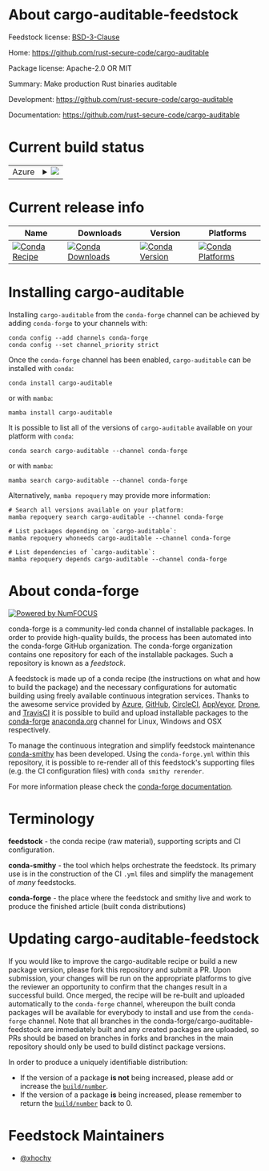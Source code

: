 About cargo-auditable-feedstock
===============================

Feedstock license: [BSD-3-Clause](https://github.com/conda-forge/cargo-auditable-feedstock/blob/main/LICENSE.txt)

Home: https://github.com/rust-secure-code/cargo-auditable

Package license: Apache-2.0 OR MIT

Summary: Make production Rust binaries auditable

Development: https://github.com/rust-secure-code/cargo-auditable

Documentation: https://github.com/rust-secure-code/cargo-auditable

Current build status
====================


<table>
    
  <tr>
    <td>Azure</td>
    <td>
      <details>
        <summary>
          <a href="https://dev.azure.com/conda-forge/feedstock-builds/_build/latest?definitionId=25695&branchName=main">
            <img src="https://dev.azure.com/conda-forge/feedstock-builds/_apis/build/status/cargo-auditable-feedstock?branchName=main">
          </a>
        </summary>
        <table>
          <thead><tr><th>Variant</th><th>Status</th></tr></thead>
          <tbody><tr>
              <td>linux_64</td>
              <td>
                <a href="https://dev.azure.com/conda-forge/feedstock-builds/_build/latest?definitionId=25695&branchName=main">
                  <img src="https://dev.azure.com/conda-forge/feedstock-builds/_apis/build/status/cargo-auditable-feedstock?branchName=main&jobName=linux&configuration=linux%20linux_64_" alt="variant">
                </a>
              </td>
            </tr><tr>
              <td>linux_aarch64</td>
              <td>
                <a href="https://dev.azure.com/conda-forge/feedstock-builds/_build/latest?definitionId=25695&branchName=main">
                  <img src="https://dev.azure.com/conda-forge/feedstock-builds/_apis/build/status/cargo-auditable-feedstock?branchName=main&jobName=linux&configuration=linux%20linux_aarch64_" alt="variant">
                </a>
              </td>
            </tr><tr>
              <td>linux_ppc64le</td>
              <td>
                <a href="https://dev.azure.com/conda-forge/feedstock-builds/_build/latest?definitionId=25695&branchName=main">
                  <img src="https://dev.azure.com/conda-forge/feedstock-builds/_apis/build/status/cargo-auditable-feedstock?branchName=main&jobName=linux&configuration=linux%20linux_ppc64le_" alt="variant">
                </a>
              </td>
            </tr><tr>
              <td>osx_64</td>
              <td>
                <a href="https://dev.azure.com/conda-forge/feedstock-builds/_build/latest?definitionId=25695&branchName=main">
                  <img src="https://dev.azure.com/conda-forge/feedstock-builds/_apis/build/status/cargo-auditable-feedstock?branchName=main&jobName=osx&configuration=osx%20osx_64_" alt="variant">
                </a>
              </td>
            </tr><tr>
              <td>osx_arm64</td>
              <td>
                <a href="https://dev.azure.com/conda-forge/feedstock-builds/_build/latest?definitionId=25695&branchName=main">
                  <img src="https://dev.azure.com/conda-forge/feedstock-builds/_apis/build/status/cargo-auditable-feedstock?branchName=main&jobName=osx&configuration=osx%20osx_arm64_" alt="variant">
                </a>
              </td>
            </tr><tr>
              <td>win_64</td>
              <td>
                <a href="https://dev.azure.com/conda-forge/feedstock-builds/_build/latest?definitionId=25695&branchName=main">
                  <img src="https://dev.azure.com/conda-forge/feedstock-builds/_apis/build/status/cargo-auditable-feedstock?branchName=main&jobName=win&configuration=win%20win_64_" alt="variant">
                </a>
              </td>
            </tr>
          </tbody>
        </table>
      </details>
    </td>
  </tr>
</table>

Current release info
====================

| Name | Downloads | Version | Platforms |
| --- | --- | --- | --- |
| [![Conda Recipe](https://img.shields.io/badge/recipe-cargo--auditable-green.svg)](https://anaconda.org/conda-forge/cargo-auditable) | [![Conda Downloads](https://img.shields.io/conda/dn/conda-forge/cargo-auditable.svg)](https://anaconda.org/conda-forge/cargo-auditable) | [![Conda Version](https://img.shields.io/conda/vn/conda-forge/cargo-auditable.svg)](https://anaconda.org/conda-forge/cargo-auditable) | [![Conda Platforms](https://img.shields.io/conda/pn/conda-forge/cargo-auditable.svg)](https://anaconda.org/conda-forge/cargo-auditable) |

Installing cargo-auditable
==========================

Installing `cargo-auditable` from the `conda-forge` channel can be achieved by adding `conda-forge` to your channels with:

```
conda config --add channels conda-forge
conda config --set channel_priority strict
```

Once the `conda-forge` channel has been enabled, `cargo-auditable` can be installed with `conda`:

```
conda install cargo-auditable
```

or with `mamba`:

```
mamba install cargo-auditable
```

It is possible to list all of the versions of `cargo-auditable` available on your platform with `conda`:

```
conda search cargo-auditable --channel conda-forge
```

or with `mamba`:

```
mamba search cargo-auditable --channel conda-forge
```

Alternatively, `mamba repoquery` may provide more information:

```
# Search all versions available on your platform:
mamba repoquery search cargo-auditable --channel conda-forge

# List packages depending on `cargo-auditable`:
mamba repoquery whoneeds cargo-auditable --channel conda-forge

# List dependencies of `cargo-auditable`:
mamba repoquery depends cargo-auditable --channel conda-forge
```


About conda-forge
=================

[![Powered by
NumFOCUS](https://img.shields.io/badge/powered%20by-NumFOCUS-orange.svg?style=flat&colorA=E1523D&colorB=007D8A)](https://numfocus.org)

conda-forge is a community-led conda channel of installable packages.
In order to provide high-quality builds, the process has been automated into the
conda-forge GitHub organization. The conda-forge organization contains one repository
for each of the installable packages. Such a repository is known as a *feedstock*.

A feedstock is made up of a conda recipe (the instructions on what and how to build
the package) and the necessary configurations for automatic building using freely
available continuous integration services. Thanks to the awesome service provided by
[Azure](https://azure.microsoft.com/en-us/services/devops/), [GitHub](https://github.com/),
[CircleCI](https://circleci.com/), [AppVeyor](https://www.appveyor.com/),
[Drone](https://cloud.drone.io/welcome), and [TravisCI](https://travis-ci.com/)
it is possible to build and upload installable packages to the
[conda-forge](https://anaconda.org/conda-forge) [anaconda.org](https://anaconda.org/)
channel for Linux, Windows and OSX respectively.

To manage the continuous integration and simplify feedstock maintenance
[conda-smithy](https://github.com/conda-forge/conda-smithy) has been developed.
Using the ``conda-forge.yml`` within this repository, it is possible to re-render all of
this feedstock's supporting files (e.g. the CI configuration files) with ``conda smithy rerender``.

For more information please check the [conda-forge documentation](https://conda-forge.org/docs/).

Terminology
===========

**feedstock** - the conda recipe (raw material), supporting scripts and CI configuration.

**conda-smithy** - the tool which helps orchestrate the feedstock.
                   Its primary use is in the construction of the CI ``.yml`` files
                   and simplify the management of *many* feedstocks.

**conda-forge** - the place where the feedstock and smithy live and work to
                  produce the finished article (built conda distributions)


Updating cargo-auditable-feedstock
==================================

If you would like to improve the cargo-auditable recipe or build a new
package version, please fork this repository and submit a PR. Upon submission,
your changes will be run on the appropriate platforms to give the reviewer an
opportunity to confirm that the changes result in a successful build. Once
merged, the recipe will be re-built and uploaded automatically to the
`conda-forge` channel, whereupon the built conda packages will be available for
everybody to install and use from the `conda-forge` channel.
Note that all branches in the conda-forge/cargo-auditable-feedstock are
immediately built and any created packages are uploaded, so PRs should be based
on branches in forks and branches in the main repository should only be used to
build distinct package versions.

In order to produce a uniquely identifiable distribution:
 * If the version of a package **is not** being increased, please add or increase
   the [``build/number``](https://docs.conda.io/projects/conda-build/en/latest/resources/define-metadata.html#build-number-and-string).
 * If the version of a package **is** being increased, please remember to return
   the [``build/number``](https://docs.conda.io/projects/conda-build/en/latest/resources/define-metadata.html#build-number-and-string)
   back to 0.

Feedstock Maintainers
=====================

* [@xhochy](https://github.com/xhochy/)


